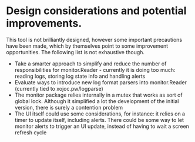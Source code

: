 # Design considerations and potential improvements.

This tool is not brilliantly designed, however some important precautions have
been made, which by themselves point to some improvement opportunities. The
following list is not exhaustive though.

- Take a smarter approach to simplify and reduce the number of responsibilities for monitor.Reader - currently it is doing too much: reading logs, storing log state info and handling alerts
- Evaluate ways to introduce new log format parsers into monitor.Reader (currently tied to xojoc.pw/logparse)
- The monitor package relies internally in a mutex that works as sort of global lock. Although it simplified a lot the development of the initial version, there is surely a contention problem
- The UI itself could use some considerations, for instance: it relies on a timer to update itself, including alerts. There could be some way to let monitor alerts to trigger an UI update, instead of having to wait a screen refresh cycle

